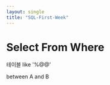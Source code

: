 ```yaml
---
layout: single
title: "SQL-First-Week"
---
```


# Select From Where

테이블 like '%@@' 

between A and B
